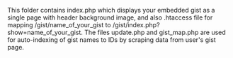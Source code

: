 This folder contains index.php which displays your embedded gist as a single page with header background image, and also .htaccess file for mapping /gist/name_of_your_gist to /gist/index.php?show=name_of_your_gist. The files update.php and gist_map.php are used for auto-indexing of gist names to IDs by scraping data from user's gist page.
